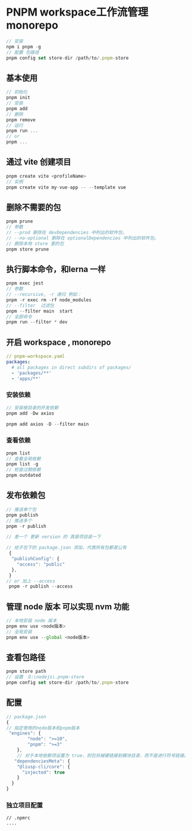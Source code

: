 # PNPM workspace工作流管理monorepo

```js
// 安装
npm i pnpm -g
// 配置 包路径
pnpm config set store-dir /path/to/.pnpm-store
```

## 基本使用

```js
// 初始化
pnpm init
// 安装 
pnpm add 
// 删除
pnpm remove
// 运行
pnpm run ... 
// or
pnpm ...
```

## 通过 vite 创建项目

```js
pnpm create vite <profileName> 
// 实例
pnpm create vite my-vue-app -- --template vue
```

## 删除不需要的包

```js
pnpm prune
// 参数
// --prod 删除在 devDependencies 中列出的软件包。
// --no-optional 删除在 optionalDependencies 中列出的软件包。
// 删除本地 store 里的包
pnpm store prune
```

## 执行脚本命令，和lerna 一样

```js
pnpm exec jest
// 参数
// --recursive, -r 递归 例如：
pnpm -r exec rm -rf node_modules
// --filter  过滤包 
pnpm --filter main  start 
// 全部命令
pnpm run --filter * dev
```

## 开启 workspace , monorepo

```yaml
// pnpm-workspace.yaml
packages:
  # all packages in direct subdirs of packages/
  - 'packages/**'
  - 'apps/**'

```

### 安装依赖

```js
// 安装根目录的开发依赖
pnpm add -Dw axios

pnpm add axios -D --filter main
```

### 查看依赖

```js
pnpm list 
// 查看全局依赖
pnpm list -g
// 检查过期依赖
pnpm outdated
```

## 发布依赖包

```js
// 推送单个包
pnpm publish
// 推送多个
pnpm -r publish

// 差一个 更新 version 的 真是项目装一下

// 给子包下的 package.json 添加，代表所有包都是公有
 {
  "publishConfig": {
    "access": "public"
  },
 }
// or 加上 --access
 pnpm -r publish --access
```



## 管理 node 版本 可以实现 nvm 功能

```js
// 本地安装 node 版本
pnpm env use <node版本>
// 全局安装
pnpm env use --global <node版本>
```



## 查看包路径

```js
pnpm store path
// 设置  D:\nodejs\.pnpm-store
pnpm config set store-dir /path/to/.pnpm-store
```



## 配置

```js
// package.json
{
// 指定使用的node版本和pnpm版本
 "engines": {
        "node": ">=10",
        "pnpm": ">=3"
    },
    // 对于本地依赖项设置为 true，则包将被硬链接到模块目录，而不是进行符号链接。
   "dependenciesMeta": {
    "@liusp-cli/core": {
      "injected": true
    }
  }
}
```

### 独立项目配置

```
// .npmrc
....
```

